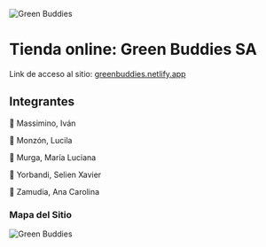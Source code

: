 ![Green Buddies](https://i.ibb.co/9ykvZTJ/green-Buddies-Logo.png)
# Tienda online: Green Buddies SA  
Link de acceso al sitio: [greenbuddies.netlify.app](https://greenbuddies.netlify.app/)  
 
## Integrantes  

🌱 Massimino, Iván

🌱 Monzón, Lucila  

🌱 Murga, María Luciana   

🌱 Yorbandi, Selien Xavier

🌱 Zamudia, Ana Carolina


### **Mapa del Sitio**
![Green Buddies](https://i.ibb.co/8B5Btz8/mapa-Del-Sitio.png)

